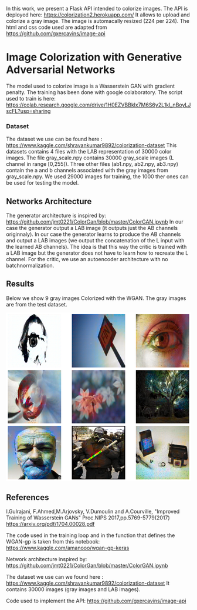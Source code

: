 
In this work, we present a Flask API intended to colorize images.
The API is deployed here: https://colorization2.herokuapp.com/
It allows to upload and colorize a gray image.
The image is automacally resized (224 per 224).
The html and css code used are adapted from https://github.com/gxercavins/image-api

# Image Colorization with Generative Adversarial Networks 
The model used to colorize image is a Wasserstein GAN with gradient penalty. 
The training has been done with google colaboratory. The script used to train is here: https://colab.research.google.com/drive/1H0EZVBBklx7M6S6y2L1kl_nBoyLJscFL?usp=sharing

### Dataset
The dataset we use can be found here : https://www.kaggle.com/shravankumar9892/colorization-dataset
This datasets contains 4 files with the LAB representation of 30000 color images.
The file gray_scale.npy contains 30000 gray_scale images (L channel in range [0,255]). Three other files (ab1.npy, ab2.npy, ab3.npy) contain the a and b channels associated with the gray images from gray_scale.npy.
We used 29000 images for training, the 1000 ther ones can be used for testing the model.


## Networks Architecture
The generator architecture is inspired by: https://github.com/jmt0221/ColorGan/blob/master/ColorGAN.ipynb
In our case the generator output a LAB image (it outputs just the AB channels originnaly). In our case the generator learns to produce the AB channels and output a LAB images (we output the concatenation of the L input with the learned AB channels). The idea is that this way the critic is trained with a LAB image but the generator does not have to learn how to recreate the L channel.
For the critic, we use an autoencoder architecture with no batchnormalization.
  
## Results
Below we show 9 gray images Colorized with the WGAN. The gray images are from the test dataset.
<p align='center'>  
  <img src='nine_predictions.png' />
</p>

## References
I.Gulrajani, F.Ahmed,M.Arjovsky, V.Dumoulin and A.Courville, "Improved Training of Wasserstein GANs" Proc.NIPS 2017,pp.5769-5779(2017)
https://arxiv.org/pdf/1704.00028.pdf

The code used in the training loop and in the function that defines the WGAN-gp is taken from this notebook: https://www.kaggle.com/amanooo/wgan-gp-keras

Network architecture inspired by: https://github.com/jmt0221/ColorGan/blob/master/ColorGAN.ipynb

The dataset we use can we found here : https://www.kaggle.com/shravankumar9892/colorization-dataset It contains 30000 images (gray images and LAB images).

Code used to implement the API: https://github.com/gxercavins/image-api

